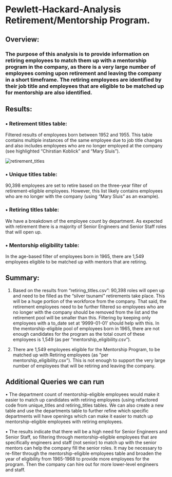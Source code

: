 # Pewlett-Hackard-Analysis Retirement/Mentorship Program.
## Overview: 
### The purpose of this analysis is to provide information on retiring employees to match them up with a mentorship program in the company, as there is a very large number of employees coming upon retirement and leaving the company in a short timeframe. The retiring employees are identified by their job title and employees that are eligible to be matched up for mentorship are also identified.

## Results:
### •	Retirement titles table: 
  Filtered results of employees born between 1952 and 1955. This table contains multiple instances of the same employee due to job title changes and also includes employees        who are no longer employed at the company (see highlighted “Chirstian Koblick” and “Mary Sluis”).

![retirement_titles](https://user-images.githubusercontent.com/74624855/129448788-b44bd453-b212-4be0-93bf-3fc603b768e2.png)

### •	Unique titles table: 
  90,398 employees are set to retire based on the three-year filter of retirement-eligible employees. However, this list likely contains employees who are no longer with the      company (using “Mary Sluis” as an example).

### •	Retiring titles table: 
  We have a breakdown of the employee count by department. As expected with retirement there is a majority of Senior Engineers and Senior Staff roles that will open up.

### •	Mentorship eligibility table: 
  In the age-based filter of employees born in 1965, there are 1,549 employees eligible to be matched up with mentors that are retiring.

## Summary: 
1.	Based on the results from “retiring_titles.csv”:  90,398 roles will open up and need to be filled as the “silver tsunami” retirements take place. This will be a huge           portion of the workforce from the company. That said, the retirement employees need to be further filtered so employees who are no longer with the company should be removed     from the list and the retirement pool will be smaller than this. Filtering by keeping only employees with a to_date set at ‘9999-01-01’ should help with this. In the           mentorship-eligible pool of employees born in 1965, there are not enough candidates for the program as the total count of these employees is 1,549 (as per                       “mentorship_eligibility.csv”).

2.	There are 1,549 employees eligible for the Mentorship Program, to be matched up with Retiring employees (as "per mentorship_eligibility.csv"). This is not enough to support     the very large number of employees that will be retiring and leaving the company.

## Additional Queries we can run 
•	The department count of mentorship-eligible employees would make it easier to match up candidates with retiring employees (using refactored code from unique_titles and         retiring_titles tables. We can also create a new table and use the departments table to further refine which specific departments will have openings which can make it easier   to match up mentorship-eligible employees with retiring employees.

•	The results indicate that there will be a high need for Senior Engineers and Senior Staff, so filtering through mentorship-eligible employees that are specifically engineers   and staff (not senior) to match up with the senior mentors can help the company fill the senior roles. It may be necessary to re-filter through the mentorship-eligible         employees table and broaden the year of eligibility from 1965-1968 to provide more employees for the program. Then the company can hire out for more lower-level engineers and   staff.

